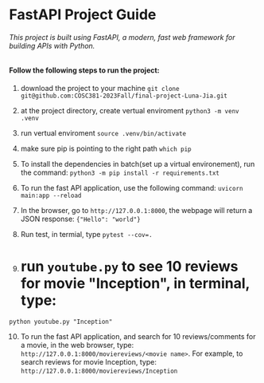 # FastAPI Project Guide

###### This project is built using FastAPI, a modern, fast web framework for building APIs with Python.

#### Follow the following steps to run the project:

1. download the project to your machine
`git clone git@github.com:COSC381-2023Fall/final-project-Luna-Jia.git`

2. at the project directory, create vertual enviroment
`python3 -m venv .venv`

3. run vertual enviroment
`source .venv/bin/activate`

4. make sure pip is pointing to the right path
`which pip`

5. To install the dependencies in batch(set up a virtual environement), run the command:
	`python3 -m pip install -r requirements.txt`

6. To run the fast API application, use the following command:
`uvicorn main:app --reload`

7. In the browser, go to `http://127.0.0.1:8000`, the webpage will return a JSON response:
 `{"Hello": "world"}`

8. Run test, in termial, type `pytest --cov=.`

9. # run `youtube.py` to see 10 reviews for movie "Inception", in terminal, type:
`python youtube.py "Inception"`

10. To run the fast API application, and search for 10 reviews/comments for a movie, in the web browser, type:
`http://127.0.0.1:8000/moviereviews/<movie name>`. For example, to search reviews for movie Inception, type: 
`http://127.0.0.1:8000/moviereviews/Inception`